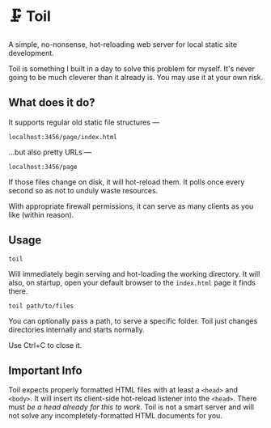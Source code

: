 # 🗜️ Toil

A simple, no-nonsense, hot-reloading web server for local static site development.

Toil is something I built in a day to solve this problem for myself.  It's never going to be much cleverer than it already is.  You may use it at your own risk.

## What does it do?

It supports regular old static file structures —

	localhost:3456/page/index.html

...but also pretty URLs —

	localhost:3456/page

If those files change on disk, it will hot-reload them. It polls once every second so as not to unduly waste resources.

With appropriate firewall permissions, it can serve as many clients as you like (within reason).

## Usage

	toil

Will immediately begin serving and hot-loading the working directory.  It will also, on startup, open your default browser to the `index.html` page it finds there.

	toil path/to/files

You can optionally pass a path, to serve a specific folder.  Toil just changes directories internally and starts normally.

Use Ctrl+C to close it.

## Important Info

Toil expects properly formatted HTML files with at least a `<head>` and `<body>`.  It will insert its client-side hot-reload listener into the `<head>`.  There must *be a head already for this to work*.  Toil is not a smart server and will not solve any incompletely-formatted HTML documents for you.
